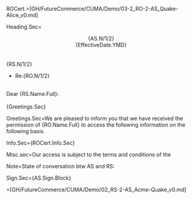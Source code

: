 ROCert.=[GH/FutureCommerce/CUMA/Demo/03-2_RO-2-AS_Quake-Alice_v0.md]

Heading.Sec=<center>{AS.N/1/2}<br>{EffectiveDate.YMD}</center><br><br>{RS.N/1/2}<br><ul><li>Re:{RO.N/1/2}</ul><br> Dear {RS.Name.Full}:<br><br>{Greetings.Sec}

Greetings.Sec=We are pleased to inform you that we have received the permission of {RO.Name.Full} to access the following information on the following basis.

Info.Sec={ROCert.Info.Sec}

Misc.sec=Our access is subject to the terms and conditions of the 

Note=State of conversation btw AS and RS:

Sign.Sec={AS.Sign.Block}

=[GH/FutureCommerce/CUMA/Demo/02_RS-2-AS_Acme-Quake_v0.md]